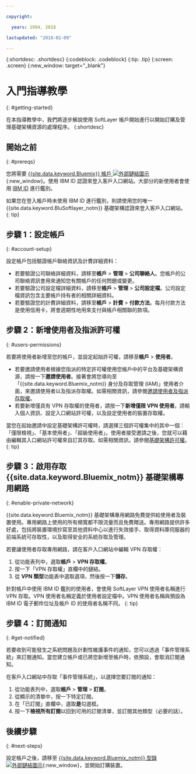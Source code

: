 ```yaml
---

copyright:

  years: 1994, 2018

lastupdated: "2018-02-09"

---
```


{:shortdesc: .shortdesc}
{:codeblock: .codeblock}
{:tip: .tip}
{:screen: .screen}
{:new_window: target="_blank"}


# 入門指導教學
{: #getting-started}

在本指導教學中，我們將逐步解說使用 SoftLayer 帳戶開始進行以開始訂購及管理基礎架構資源的處理程序。
{:shortdesc}

## 開始之前
{: #prereqs}

您將需要 [{{site.data.keyword.Bluemix}} 帳戶 ![外部鏈結圖示](../icons/launch-glyph.svg "外部鏈結圖示")](https://control.bluemix.net/){:new_window}。使用 IBM ID 認證來登入客戶入口網站。大部分的新使用者會使用 [IBM ID](/docs/account/softlayerlink.html#switchtoIBMid) 進行鑑別。

如果您在登入帳戶時未使用 IBM ID 進行鑑別，則請使用您的唯一 {{site.data.keyword.BluSoftlayer_notm}} 基礎架構認證來登入客戶入口網站。
{: tip}

## 步驟 1：設定帳戶
{: #account-setup}

設定帳戶包括驗證帳戶聯絡資訊及計費詳細資料：
 * 若要驗證公司聯絡詳細資料，請移至**帳戶** > **管理** > **公司聯絡人**。您帳戶的公司聯絡資訊會用來通知您有關帳戶的任何問題或變更。
 * 若要驗證公司設定檔詳細資料，請移至**帳戶** > **管理** > **公司設定檔**。公司設定檔資訊包含主要帳戶持有者的相關詳細資料。
 * 若要驗證您的計費詳細資料，請移至**帳戶** > **計費** > **付款方法**。每月付款方法是使用信用卡，將會週期性地用來支付與帳戶相關聯的款項。

## 步驟 2：新增使用者及指派許可權
{: #users-permissions}

若要將使用者新增至您的帳戶，並設定起始許可權，請移至**帳戶** > **使用者**。
 * 若要邀請使用者根據您指派的特定許可權使用您帳戶中的平台及基礎架構資源，請按一下**邀請使用者**。接著會將您導向至「{{site.data.keyword.Bluemix_notm}} 身分及存取管理 (IAM)」使用者介面，來邀請使用者以及指派存取權。如需相關資訊，請參閱[邀請使用者及指派存取權](/docs/iam/iamuserinv.html)。
 * 若要新增僅具有 VPN 存取權的使用者，請按一下**新增僅限 VPN 使用者**。請輸入個人資訊、設定入口網站許可權，以及設定使用者的裝置存取權。

當您在起始邀請中設定基礎架構許可權時，請選擇三個許可權集中的其中一個：「僅限檢視」、「基本使用者」、「超級使用者」。使用者接受邀請之後，您就可以藉由編輯其入口網站許可權來自訂其存取。如需相關資訊，請參閱[基礎架構許可權](/docs/iam/infrastructureaccess.html)。
{: tip}

## 步驟 3：啟用存取 {{site.data.keyword.Bluemix_notm}} 基礎架構專用網路
{: #enable-private-network}

{{site.data.keyword.Bluemix_notm}} 基礎架構專用網路免費提供給使用者及裝置使用。專用網路上使用的所有頻寬都不限流量而且免費贈送。專用網路提供許多好處，包括將裝置環境抄寫至其他資料中心以進行失效接手、取得資料庫伺服器的前端系統可存取性，以及取得安全的系統存取及管理。

若要讓使用者存取專用網路，請在客戶入口網站中編輯 VPN 存取權：
  1. 從功能表列中，選取**帳戶** > **VPN 存取權**。  
  2. 按一下「VPN 存取權」直欄中的鏈結。
  3. 從 **VPN 類型**功能表中選取選項，然後按一下**儲存**。  

針對帳戶中使用 IBM ID 鑑別的使用者，會使用 SoftLayer VPN 使用者名稱進行 VPN 存取。VPN 使用者名稱定義於使用者設定檔中。VPN 使用者名稱與預設為 IBM ID 電子郵件位址及帳戶 ID 的使用者名稱不同。
{: tip}

## 步驟 4：訂閱通知
{: #get-notified}

若要收到可能發生之系統問題及計劃性維護事件的通知，您可以透過「事件管理系統」來訂閱通知。當您建立帳戶或已將您新增至帳戶時，依預設，會取消訂閱通知。

在客戶入口網站中存取「事件管理系統」，以選擇您要訂閱的通知：
  1. 從功能表列中，選取**帳戶** > **管理** > **訂閱**。
  2. 從顯示的清單中，按一下特定訂閱。
  3. 在「已訂閱」直欄中，選取**是**勾選框。
  4. 按一下**檢視所有訂閱**以回到可用的訂閱清單，並訂閱其他類型（必要的話）。

## 後續步驟
{: #next-steps}

設定帳戶之後，請移至 [{{site.data.keyword.Bluemix_notm}} 型錄 ![外部鏈結圖示](../icons/launch-glyph.svg)](https://console.bluemix.net/catalog/?category=infrastructure){:new_window}，並開始訂購裝置。
